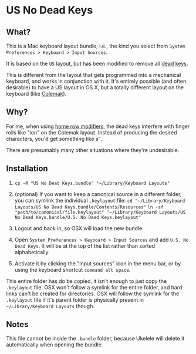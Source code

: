 # US No Dead Keys

## What?

This is a Mac keyboard layout bundle; i.e., the kind you select from `System Preferences > Keyboard > Input Sources`.

It is based on the `US` layout, but has been modified to remove all [dead keys](https://wikipedia.org/wiki/Dead_key).

This is different from the layout that gets programmed into a mechanical keyboard, and works in conjunction with it. It's entirely possible (and often desirable) to have a US layout in OS X, but a totally different layout on the keyboard (like [Colemak](https://colemak.com)).


## Why?

For me, when using [home row modifiers](https://precondition.github.io/home-row-mods), the dead keys interfere with finger rolls like "ion" on the Colemak layout. Instead of producing the desired characters, you'd get something like `ø˜`.

There are presumably many other situations where they're undesirable.


## Installation

1. `cp -R "US No Dead Keys.bundle" "~/Library/Keyboard Layouts"`
1. (optional) If you want to keep a canonical source in a different folder, you can symlink the individual `.keylayout` file:
	`cd "~/Library/Keyboard Layouts/US No Dead Keys.bundle/Contents/Resources"`
	`ln -sf "path/to/canonical/file.keylayout" "~/Library/Keyboard Layouts/US No Dead Keys.bundle/U.S. No Dead Keys.keylayout"`

1. Logout and back in, so OSX will load the new bundle.
1. Open `System Preferences > Keyboard > Input Sources` and add `U.S. No Dead Keys`. It will be at the top of the list rather than sorted alphabetically.
1. Activate it by clicking the "input sources" icon in the menu bar, or by using the keyboard shortcut `command alt space`.

This entire folder has do be copied, it isn't enough to just copy the `.keylayout` file. OSX won't follow a symlink for the entire folder, and hard links can't be created for directories. OSX will follow the symlink for the `.keylayout` file if it's parent folder is physically present in `~/Library/Keyboard Layouts` though.


## Notes

This file cannot be inside the `.bundle` folder, because Ukelele will delete it automatically when opening the bundle.
